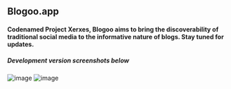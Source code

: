 ## Blogoo.app
#### Codenamed Project Xerxes, Blogoo aims to bring the discoverability of traditional social media to the informative nature of blogs. Stay tuned for updates.
##### Development version screenshots below
![image](https://user-images.githubusercontent.com/26152485/130344880-5f54295c-d88e-42de-ada9-abc7169ed56e.png)
![image](https://user-images.githubusercontent.com/26152485/130344928-ac75ed32-c17e-4fa2-b9f1-71716db41026.png)

